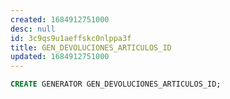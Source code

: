 ```yaml
---
created: 1684912751000
desc: null
id: 3c9qs9u1aeffskc0nlppa3f
title: GEN_DEVOLUCIONES_ARTICULOS_ID
updated: 1684912751000
---
```


```sql
CREATE GENERATOR GEN_DEVOLUCIONES_ARTICULOS_ID;
```